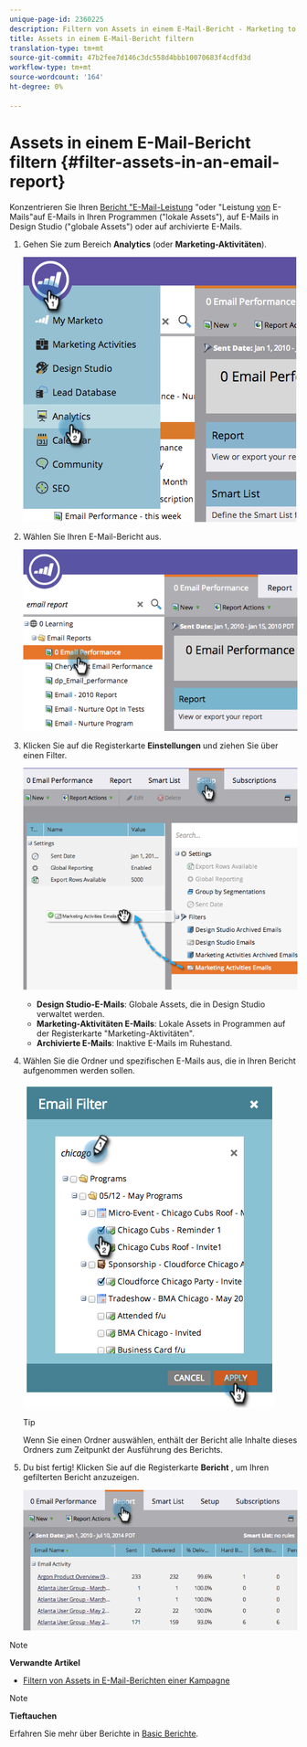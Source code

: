 ```yaml
---
unique-page-id: 2360225
description: Filtern von Assets in einem E-Mail-Bericht - Marketing to Docs - Produktdokumentation
title: Assets in einem E-Mail-Bericht filtern
translation-type: tm+mt
source-git-commit: 47b2fee7d146c3dc558d4bbb10070683f4cdfd3d
workflow-type: tm+mt
source-wordcount: '164'
ht-degree: 0%

---
```



# Assets in einem E-Mail-Bericht filtern {#filter-assets-in-an-email-report}

Konzentrieren Sie Ihren [Bericht &quot;E-Mail-Leistung](../../../../product-docs/email-marketing/email-programs/email-program-data/email-performance-report.md) &quot;oder &quot;Leistung [von](../../../../product-docs/email-marketing/email-programs/email-program-data/email-link-performance-report.md) E-Mails&quot;auf E-Mails in Ihren Programmen (&quot;lokale Assets&quot;), auf E-Mails in Design Studio (&quot;globale Assets&quot;) oder auf archivierte E-Mails.

1. Gehen Sie zum Bereich **Analytics** (oder **Marketing-Aktivitäten**).

   ![](assets/image2014-9-16-15-3a53-3a26.png)

1. Wählen Sie Ihren E-Mail-Bericht aus.

   ![](assets/image2014-9-16-15-3a53-3a29.png)

1. Klicken Sie auf die Registerkarte **Einstellungen** und ziehen Sie über einen Filter.

   ![](assets/image2014-9-16-15-3a53-3a32.png)

   * **Design Studio-E-Mails**: Globale Assets, die in Design Studio verwaltet werden.
   * **Marketing-Aktivitäten E-Mails**: Lokale Assets in Programmen auf der Registerkarte &quot;Marketing-Aktivitäten&quot;.
   * **Archivierte E-Mails**: Inaktive E-Mails im Ruhestand.

1. Wählen Sie die Ordner und spezifischen E-Mails aus, die in Ihren Bericht aufgenommen werden sollen.

   ![](assets/image2014-9-16-15-3a53-3a36.png)

   >[!TIP]
   >
   >Wenn Sie einen Ordner auswählen, enthält der Bericht alle Inhalte dieses Ordners zum Zeitpunkt der Ausführung des Berichts.

1. Du bist fertig! Klicken Sie auf die Registerkarte **Bericht** , um Ihren gefilterten Bericht anzuzeigen.

   ![](assets/image2014-9-16-15-3a53-3a59.png)

>[!NOTE]
>
>**Verwandte Artikel**
>
>* [Filtern von Assets in E-Mail-Berichten einer Kampagne](filter-assets-in-a-campaign-email-reports.md)

>



>[!NOTE]
>
>**Tieftauchen**
>
>Erfahren Sie mehr über Berichte in [Basic Berichte](http://docs.marketo.com/display/docs/basic+reporting).


